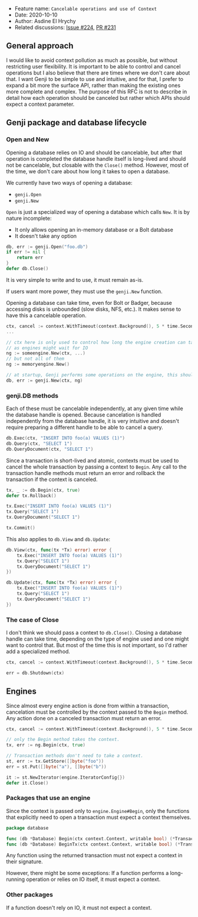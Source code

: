 - Feature name: `Cancelable operations and use of Context`
- Date: 2020-10-10
- Author: Asdine El Hrychy
- Related discussions: [Issue #224](https://github.com/genjidb/genji/issues/224), [PR #231](https://github.com/genjidb/genji/pull/231)

## General approach

I would like to avoid context pollution as much as possible, but without restricting user flexibility. It is important to be able to control and cancel operations but I also believe that there are times where we don't care about that.
I want Genji to be simple to use and intuitive, and for that, I prefer to expand a bit more the surface API, rather than making the existing ones more complete and complex.
The purpose of this RFC is not to describe in detail how each operation should be canceled but rather which APIs should expect a context parameter.

## Genji package and database lifecycle

### Open and New

Opening a database relies on IO and should be cancelable, but after that operation is completed the database handle itself is long-lived and should not be cancelable, but closable with the `Close()` method.
However, most of the time, we don't care about how long it takes to open a database.

We currently have two ways of opening a database:

- `genji.Open`
- `genji.New`

`Open` is just a specialized way of opening a database which calls `New`. It is by nature incomplete:

- It only allows opening an in-memory database or a Bolt database
- It doesn't take any option

```go
db, err := genji.Open("foo.db")
if err != nil {
    return err
}
defer db.Close()
```

It is very simple to write and to use, it must remain as-is.

If users want more power, they must use the `genji.New` function.

Opening a database can take time, even for Bolt or Badger, because accessing disks is unbounded (slow disks, NFS, etc.). It makes sense to have this a cancelable operation.

```go
ctx, cancel := context.WithTimeout(context.Background(), 5 * time.Second)
...

// ctx here is only used to control how long the engine creation can take
// as engines might wait for IO
ng := someengine.New(ctx, ...)
// but not all of them
ng := memoryengine.New()

// at startup, Genji performs some operations on the engine, this should be cancelable
db, err := genji.New(ctx, ng)
```

### genji.DB methods

Each of these must be cancelable independently, at any given time while the database handle is opened.
Because cancelation is handled independently from the database handle, it is very intuitive and doesn't require preparing a different handle to be able to cancel a query.

```go
db.Exec(ctx, "INSERT INTO foo(a) VALUES (1)")
db.Query(ctx, "SELECT 1")
db.QueryDocument(ctx, "SELECT 1")
```

Since a transaction is short-lived and atomic, contexts must be used to cancel the whole transaction by passing a context to `Begin`.
Any call to the transaction handle methods must return an error and rollback the transaction if the context is canceled.

```go
tx, _ := db.Begin(ctx, true)
defer tx.Rollback()

tx.Exec("INSERT INTO foo(a) VALUES (1)")
tx.Query("SELECT 1")
tx.QueryDocument("SELECT 1")

tx.Commit()
```

This also applies to `db.View` and `db.Update`:

```go
db.View(ctx, func(tx *Tx) error) error {
    tx.Exec("INSERT INTO foo(a) VALUES (1)")
    tx.Query("SELECT 1")
    tx.QueryDocument("SELECT 1")
})

db.Update(ctx, func(tx *Tx) error) error {
    tx.Exec("INSERT INTO foo(a) VALUES (1)")
    tx.Query("SELECT 1")
    tx.QueryDocument("SELECT 1")
})
```

### The case of Close

I don't think we should pass a context to `db.Close()`. Closing a database handle can take time, depending on the type of engine used and one might want to control that.
But most of the time this is not important, so I'd rather add a specialized method.

```go
ctx, cancel := context.WithTimeout(context.Background(), 5 * time.Second)

err = db.Shutdown(ctx)
```

## Engines

Since almost every engine action is done from within a transaction, cancelation must be controlled by the context passed to the `Begin` method. Any action done on a canceled transaction must return an error.

```go
ctx, cancel := context.WithTimeout(context.Background(), 5 * time.Second)

// only the Begin method takes the context.
tx, err := ng.Begin(ctx, true)

// Transaction methods don't need to take a context.
st, err := tx.GetStore([]byte("foo"))
err = st.Put([]byte("a"), []byte("b"))

it := st.NewIterator(engine.IteratorConfig{})
defer it.Close()
```

### Packages that use an engine

Since the context is passed only to `engine.Engine#Begin`, only the functions that explicitly need to open a transaction must expect a context themselves.

```go
package database

func (db *Database) Begin(ctx context.Context, writable bool) (*Transaction, error)
func (db *Database) BeginTx(ctx context.Context, writable bool) (*Transaction, error)
```

Any function using the returned transaction must not expect a context in their signature.

However, there might be some exceptions: If a function performs a long-running operation or relies on IO itself, it must expect a context.

### Other packages

If a function doesn't rely on IO, it must not expect a context.
